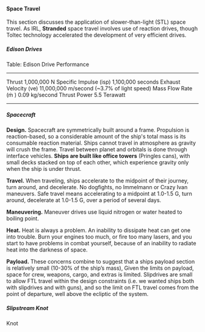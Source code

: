 #### Space Travel

This section discusses the application of slower-than-light (STL) space travel. As IRL, **Stranded** space travel involves use of reaction drives, though Toltec technology accelerated the development of very efficient drives.

##### Edison Drives

<!-- * S-250 Series Epstein Drive: A UN drive used on Leonidas-class battleships. This drive is older and less efficient than most current drive models.
* S-400 Series Epstein Drive: A UN drive used on Truman-class dreadnoughts.
* Bush shipyards Black Ops supercooled Epstein drive - CODENAME Silversmith: A drive built on Luna and secretly used on the Amun-Ra-class stealth frigates owned by Protogen.
* RT-10 'Kaminari' Epstein Drive: MCR drive used on Donnager-class battleships.
* RTF-B Series Epstein Drive: MCR drive used on Scirocco-class Assault cruisers.
* RT6-B Epstein Drive: MCR drive used on Morrigan-class Patrol destroyers.
* G-4000 Series Epstein Drive: A very large drive used on the Nauvoo/Behemoth. -->

Table: Edison Drive Performance

-------------------------------  --------------------------
Thrust                                          1,000,000 N
Specific Impulse (isp)                    1,100,000 seconds
Exhaust Velocity (ve)                11,000,000 m/second (~3.7% of light speed)
Mass Flow Rate (ṁ )                          0.09 kg/second
Thrust Power                                   5.5 Terawatt
-------------------------------  --------------------------

<!-- Thrust: 1,000,000 N
Specific Impulse (isp): 1,100,000 seconds
Exhaust Velocity (ve): 11,000,000 m/second (~3.7% of light speed)
Mass Flow Rate (ṁ ): 0.09 kg/second
Thrust Power: 5.5 Terawatt
Engine's Thrust to Weight Ratio: ~140
Propellant mass fraction (yacht's mass fueled / mass empty): ~4 -->

##### Spacecraft

<!-- Do not break the reaction-based system to keep him on the planet. -->

**Design.** Spacecraft are symmetrically built around a frame. Propulsion is reaction-based, so a considerable amount of the ship's total mass is its consumable reaction material. Ships cannot travel in atmosphere as gravity will crush the frame. Travel between planet and orbitals is done through interface vehicles. **Ships are built like office towers** (Pringles cans), with small decks stacked on top of each other, which experience gravity only when the ship is under thrust.

**Travel.** When traveling, ships accelerate to the midpoint of their journey, turn around, and decelerate. No dogfights, no Immelmann or Crazy Ivan maneuvers. Safe travel means accelerating to a midpoint at 1.0-1.5 G, turn around, decelerate at 1.0-1.5 G, over a period of several days.

**Maneuvering.** Maneuver drives use liquid nitrogen or water heated to boiling point.

**Heat.** Heat is always a problem. An inability to dissipate heat can get one into trouble. Burn your engines too much, or fire too many lasers, and you start to have problems in combat yourself, because of an inability to radiate heat into the darkness of space.

**Payload.** These concerns combine to suggest that a ships payload section is relatively small (10-30% of the ship’s mass), Given the limits on payload, space for crew, weapons, cargo, and extras is limited. Slipdrives are small to allow FTL travel within the design constraints (i.e. we wanted ships both with slipdrives and with guns), and so the limit on FTL travel comes from the point of departure, well above the ecliptic of the system.

##### Slipstream Knot

Knot
